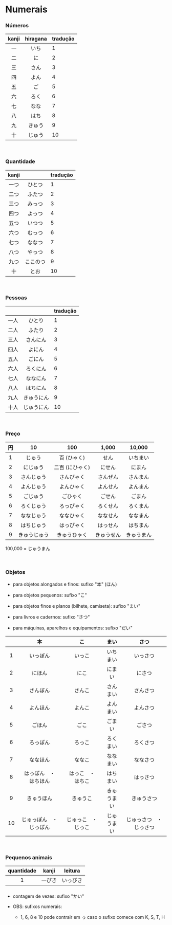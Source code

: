 # Numerais

### Números

| kanji | hiragana | tradução |
|:---:|:---:|:---|
| 一 | いち | 1 |
| 二 | に | 2 |
| 三 | さん | 3 |
| 四 | よん | 4 |
| 五 | ご | 5 |
| 六 | ろく | 6 |
| 七 | なな | 7 |
| 八 | はち | 8 |
| 九 | きゅう | 9 |
| 十 | じゅう | 10 |

<br>


### Quantidade

| kanji |   | tradução |
|:---:|:---:|:---|
| 一つ | ひとつ | 1 |
| 二つ | ふたつ | 2 |
| 三つ | みっつ | 3 |
| 四つ | よっつ | 4 |
| 五つ | いつつ | 5 |
| 六つ | むっつ | 6 |
| 七つ | ななつ | 7 |
| 八つ | やっつ | 8 |
| 九つ | ここのつ | 9 |
| 十 | とお | 10 |

<br>


### Pessoas

|   |   | tradução |
|:---:|:---:|:---|
| 一人 | ひとり | 1 |
| 二人 | ふたり | 2 |
| 三人 | さんにん | 3 |
| 四人 | よにん | 4 |
| 五人 | ごにん | 5 |
| 六人 | ろくにん | 6 |
| 七人 | ななにん | 7 |
| 八人 | はちにん | 8 |
| 九人 | きゅうにん | 9 |
| 十人 | じゅうにん | 10 |

<br>


### Preço

| 円 | 10 | 100 | 1,000 | 10,000 |
|:---:|:---:|:---:|:---:|:---:|
| 1 | じゅう | 百 (ひゃく) | せん | いちまい |
| 2 | にじゅう | 二百 (にひゃく) | にせん | にまん |
| 3 | さんじゅう | さんびゃく | さんぜん | さんまん |
| 4 | よんじゅう | よんひゃく | よんせん | よんまん |
| 5 | ごじゅう | ごひゃく | ごせん | ごまん |
| 6 | ろくじゅう | ろっぴゃく | ろくせん | ろくまん |
| 7 | ななじゅう | ななひゃく | ななせん | ななまん |
| 8 | はちじゅう | はっぴゃく | はっせん | はちまん |
| 9 | きゅうじゅう | きゅうひゃく | きゅうせん | きゅうまん |

100,000 = じゅうまん

<br>


### Objetos

- para objetos alongados e finos: sufixo "本" (ほん)
- para objetos pequenos: sufixo "こ"
- para objetos finos e planos (bilhete, camiseta): sufixo "まい"
- para livros e cadernos: sufixo "さつ"

- para máquinas, aparelhos e equipamentos: sufixo "だい"

|  | 本 | こ | まい | さつ |
|:---:|:---:|:---:|:---:|:---:|
| 1 | いっぽん | いっこ | いちまい | いっさつ |
| 2 | にほん | にこ | にまい | にさつ |
| 3 | さんぼん | さんこ | さんまい | さんさつ |
| 4 | よんほん | よんこ | よんまい | よんさつ |
| 5 | ごほん | ごこ | ごまい | ごさつ |
| 6 | ろっぽん | ろっこ | ろくまい | ろくさつ |
| 7 | ななほん | ななこ | ななまい | ななさつ |
| 8 | はっぽん　・　はちほん | はっこ　・　はちこ | はちまい | はっさつ |
| 9 | きゅうほん | きゅうこ | きゅうまい | きゅうさつ |
| 10 | じゅっぽん　・　じっぽん | じゅっこ　・　じっこ | じゅうまい | じゅっさつ　・　じっさつ |

<br>


### Pequenos animais
| quantidade | kanji | leitura |
|:---:|:---:|:---:|
| 1 | 一ぴき | いっぴき |



###
- contagem de vezes: sufixo "かい"


- OBS: sufixos numerais:
    - 1, 6, 8 e 10 pode contrair em っ caso o sufixo comece com K, S, T, H